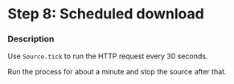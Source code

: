 # Step 8: Scheduled download

### Description

Use `Source.tick` to run the HTTP request every 30 seconds. 

Run the process for about a minute and stop the source after that.
